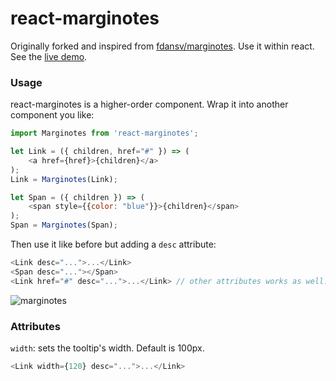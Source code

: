 # react-marginotes
Originally forked and inspired from [fdansv/marginotes](https://github.com/fdansv/marginotes). Use it within react. See the [live demo](https://kevin940726.github.io/react-marginotes).

### Usage

react-marginotes is a higher-order component. Wrap it into another component you like:

```js
import Marginotes from 'react-marginotes';

let Link = ({ children, href="#" }) => (
    <a href={href}>{children}</a>
);
Link = Marginotes(Link);

let Span = ({ children }) => (
    <span style={{color: "blue"}}>{children}</span>
);
Span = Marginotes(Span);
```

Then use it like before but adding a `desc` attribute:

```js
<Link desc="...">...</Link>
<Span desc="..."></Span>
<Link href="#" desc="...">...</Link> // other attributes works as well.
```

![marginotes](https://cloud.githubusercontent.com/assets/3707222/13412271/5434e920-df42-11e5-8c53-c1a4aa25663d.gif)

### Attributes

`width`: sets the tooltip's width. Default is 100px.

```js
<Link width={120} desc="...">...</Link>
```

